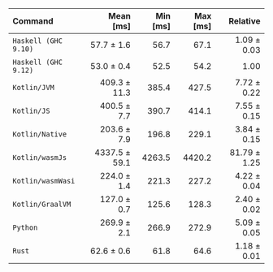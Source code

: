 | Command | Mean [ms] | Min [ms] | Max [ms] | Relative |
|:---|---:|---:|---:|---:|
| `Haskell (GHC 9.10)` | 57.7 ± 1.6 | 56.7 | 67.1 | 1.09 ± 0.03 |
| `Haskell (GHC 9.12)` | 53.0 ± 0.4 | 52.5 | 54.2 | 1.00 |
| `Kotlin/JVM` | 409.3 ± 11.3 | 385.4 | 427.5 | 7.72 ± 0.22 |
| `Kotlin/JS` | 400.5 ± 7.7 | 390.7 | 414.1 | 7.55 ± 0.15 |
| `Kotlin/Native` | 203.6 ± 7.9 | 196.8 | 229.1 | 3.84 ± 0.15 |
| `Kotlin/wasmJs` | 4337.5 ± 59.1 | 4263.5 | 4420.2 | 81.79 ± 1.25 |
| `Kotlin/wasmWasi` | 224.0 ± 1.4 | 221.3 | 227.2 | 4.22 ± 0.04 |
| `Kotlin/GraalVM` | 127.0 ± 0.7 | 125.6 | 128.3 | 2.40 ± 0.02 |
| `Python` | 269.9 ± 2.1 | 266.9 | 272.9 | 5.09 ± 0.05 |
| `Rust` | 62.6 ± 0.6 | 61.8 | 64.6 | 1.18 ± 0.01 |
